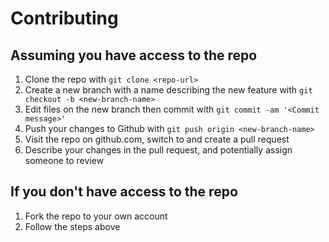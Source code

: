 # Contributing

## Assuming you have access to the repo
1. Clone the repo with `git clone <repo-url>`
2. Create a new branch with a name describing the new feature with `git checkout -b <new-branch-name>`
3. Edit files on the new branch then commit with `git commit -am '<Commit message>'`
4. Push your changes to Github with `git push origin <new-branch-name>`
5. Visit the repo on github.com, switch to <new-branch-name> and create a pull request
6. Describe your changes in the pull request, and potentially assign someone to review

## If you don't have access to the repo
1. Fork the repo to your own account
2. Follow the steps above
